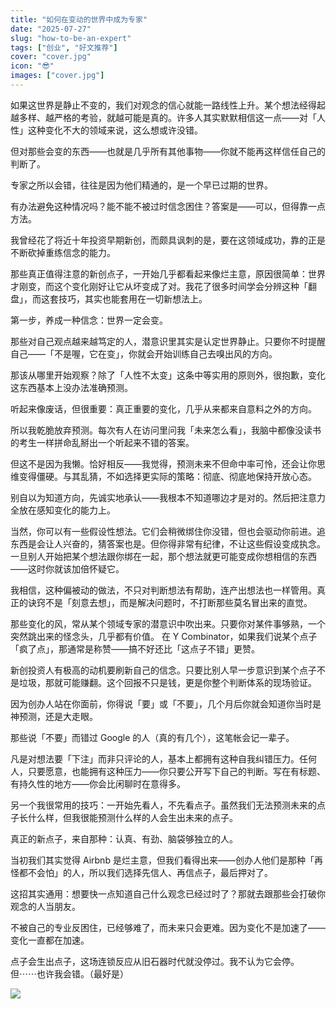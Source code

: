 ```yaml
---
title: "如何在变动的世界中成为专家"
date: "2025-07-27"
slug: "how-to-be-an-expert"
tags: ["创业", "好文推荐"]
cover: "cover.jpg"
icon: "😎"
images: ["cover.jpg"]
---
```

如果这世界是静止不变的，我们对观念的信心就能一路线性上升。某个想法经得起越多样、越严格的考验，就越可能是真的。许多人其实默默相信这一点——对「人性」这种变化不大的领域来说，这么想或许没错。



但对那些会变的东西——也就是几乎所有其他事物——你就不能再这样信任自己的判断了。



专家之所以会错，往往是因为他们精通的，是一个早已过期的世界。



有办法避免这种情况吗？能不能不被过时信念困住？答案是——可以，但得靠一点方法。



我曾经花了将近十年投资早期新创，而颇具讽刺的是，要在这领域成功，靠的正是不断砍掉重练信念的能力。



那些真正值得注意的新创点子，一开始几乎都看起来像烂主意，原因很简单：世界才刚变，而这个变化刚好让它从坏变成了对。我花了很多时间学会分辨这种「翻盘」，而这套技巧，其实也能套用在一切新想法上。



第一步，养成一种信念：世界一定会变。



那些对自己观点越来越笃定的人，潜意识里其实是认定世界静止。只要你不时提醒自己——「不是喔，它在变」，你就会开始训练自己去嗅出风的方向。



那该从哪里开始观察？除了「人性不太变」这条中等实用的原则外，很抱歉，变化这东西基本上没办法准确预测。



听起来像废话，但很重要：真正重要的变化，几乎从来都来自意料之外的方向。



所以我乾脆放弃预测。每次有人在访问里问我「未来怎么看」，我脑中都像没读书的考生一样拼命乱掰出一个听起来不错的答案。



但这不是因为我懒。恰好相反——我觉得，预测未来不但命中率可怜，还会让你思维变得僵硬。与其乱猜，不如选择更实际的策略：彻底、彻底地保持开放心态。



别自以为知道方向，先诚实地承认——我根本不知道哪边才是对的。然后把注意力全放在感知变化的能力上。



当然，你可以有一些假设性想法。它们会稍微绑住你没错，但也会驱动你前进。追东西是会让人兴奋的，猜答案也是。但你得非常有纪律，不让这些假设变成执念。
一旦别人开始把某个想法跟你绑在一起，那个想法就更可能变成你想相信的东西——这时你就该加倍怀疑它。



我相信，这种偏被动的做法，不只对判断想法有帮助，连产出想法也一样管用。真正的诀窍不是「刻意去想」，而是解决问题时，不打断那些莫名冒出来的直觉。



那些变化的风，常从某个领域专家的潜意识中吹出来。只要你对某件事够熟，一个突然跳出来的怪念头，几乎都有价值。
在 Y Combinator，如果我们说某个点子「疯了点」，那通常是称赞——搞不好还比「这点子不错」更赞。



新创投资人有极高的动机要刷新自己的信念。只要比别人早一步意识到某个点子不是垃圾，那就可能赚翻。这个回报不只是钱，更是你整个判断体系的现场验证。



因为创办人站在你面前，你得说「要」或「不要」，几个月后你就会知道你当时是神预测，还是大走眼。



那些说「不要」而错过 Google 的人（真的有几个），这笔帐会记一辈子。



凡是对想法要「下注」而非只评论的人，基本上都拥有这种自我纠错压力。任何人，只要愿意，也能拥有这种压力——你只要公开写下自己的判断。写在有标题、有持久性的地方——你会比闲聊时在意得多。



另一个我很常用的技巧：一开始先看人，不先看点子。虽然我们无法预测未来的点子长什么样，但我很能预测什么样的人会生出未来的点子。



真正的新点子，来自那种：认真、有劲、脑袋够独立的人。



当初我们其实觉得 Airbnb 是烂主意，但我们看得出来——创办人他们是那种「再怪都不会怕」的人，所以我们选择先信人、再信点子，最后押对了。



这招其实通用：想要快一点知道自己什么观念已经过时了？那就去跟那些会打破你观念的人当朋友。



不被自己的专业反困住，已经够难了，而未来只会更难。因为变化不是加速了——变化一直都在加速。



点子会生出点子，这场连锁反应从旧石器时代就没停过。我不认为它会停。
但⋯⋯也许我会错。（最好是）




![](https://prod-files-secure.s3.us-west-2.amazonaws.com/112d0858-5090-4d34-a606-b75eb8d65fd2/46476355-9cf3-4e99-9b7a-3531bc426380/1000202064.png?X-Amz-Algorithm=AWS4-HMAC-SHA256&X-Amz-Content-Sha256=UNSIGNED-PAYLOAD&X-Amz-Credential=ASIAZI2LB466SLJIMSJC%2F20250903%2Fus-west-2%2Fs3%2Faws4_request&X-Amz-Date=20250903T184038Z&X-Amz-Expires=3600&X-Amz-Security-Token=IQoJb3JpZ2luX2VjEOP%2F%2F%2F%2F%2F%2F%2F%2F%2F%2FwEaCXVzLXdlc3QtMiJHMEUCIQCvGaYWnmqQEYqW6V%2FlIeFopNvTr%2BuujE6DjQAmEuHtzwIgPhTgbWUbeLYajMhm4nYuMFn5mhoWG%2FMHJ8WoDEATL8kq%2FwMITBAAGgw2Mzc0MjMxODM4MDUiDMhfrZwrDhtdTuXp6CrcA1n%2B8jP7L9%2FYfIH9Hfiq1ZsvEO%2F%2Fg%2BEK4jxPUExTUYvxcLh7aoZb%2F%2BRC3skHZ148bo4VMcel2FabeNu%2BMEX%2BNphFgxHRF4jOxQhk4UDT9YBonZd2vdtUT%2FHf9yABwoGAFJoaOCuGbaP7N%2FZRpdVtdlJGiD48Xpluh49gh3hj133KxE97cYhA4C82GrKWPYo2KbjQOPwnCJSpDclJ3Dj5WHpi3NnHTVnwnhDltFcfluy2RmMWrTuqlaK8BmqNx0Iwck4rFlfQbCdWXSkTeOcCqKFAnP4AwLQc1DlDGOmo%2FYhdc3YlxvTMS7lY8tDM17KWf6mut6LKbJ5eRUFkGVgrL80WarJ%2BQoZV9hW8stXwXF0xqMKfygIgmD6%2B9To34ewwEIzGoMMAOUr46okAcqNAQYl0awamvOWTRCBXmJDhPZ2qLNEe6ki51SYqPVdrSNHuEfgOJvbq7L0srJ7mlZbHxR0kkmSIMEubqZPpb0u50kb34jx5%2B1%2F9PgqJq9Nb%2BIti1ItMJVxSe9ZeUkSuPyCMPsTxvpHFYtA04QRtKBVUwupO798nRQXsUVs%2BDa91zbj08jyham3Cir4rRTcz%2Bg4rcMVYTOyedYhwbEqLC4bIhsIWFAvhdPgiPL%2B6%2Buh%2BMPqQ4sUGOqUB%2F6Okt3Vsg6GgBi8LSkTDrQpZjN1S7QOApEoquuv%2BhfAq9d%2FFaynlE9M7t592t6FnZcSmNVnfFM6a68Hojk79MCxCh%2FxMrJ%2FDzR7r69ThnN0the%2BKwDGPVS8YBuA712Av02l0nJ1Qfpxet7NlKdHxN7Qvjn3EpMsQm6uHMA%2BtbfCsuqf8e5cPDkLmBimk0jBX7S%2BW04mzqJYKZep%2Fj0ufa5CgyXix&X-Amz-Signature=4653884cf3346cab53d382d9ff023c9ccad8c5babb2b63f63afc34724442879e&X-Amz-SignedHeaders=host&x-amz-checksum-mode=ENABLED&x-id=GetObject)

